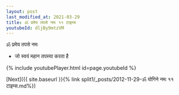 ```yaml
---
layout: post
last_modified_at: 2021-03-29
title: ॐ प्रमेय तपसे नमः ११ टाइम्स
youtubeId: dljBy9mtzVM
---
```

 
 
 ॐ प्रमेय तपसे नमः  
 
 -  जो स्वयं महान तपस्या करता है 
 
  
 
  
 
 
 
 
 
 


{% include youtubePlayer.html id=page.youtubeId %}
 
[Next]({{ site.baseurl }}{% link  split1/_posts/2012-11-29-ॐ योगिने नमः ११ टाइम्स.md%})
 
